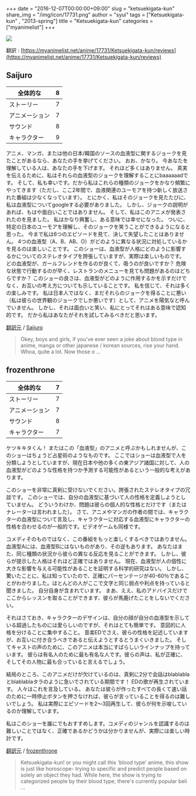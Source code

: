 +++
date = "2016-12-07T00:00:00+09:00"
slug = "ketsuekigata-kun"
share_img = "/img/icon/17731.png"
author = "syui"
tags = ["Ketsuekigata-kun" , "2013-spring"]
title = "Ketsuekigata-kun"
categories = ["myanimelist"]
+++

![](https://myanimelist.cdn-dena.com/images/anime/8/49273.jpg)


<!--more-->

翻訳 : [https://myanimelist.net/anime/17731/Ketsuekigata-kun/reviews](https://myanimelist.net/anime/17731/Ketsuekigata-kun/reviews)


## Saijuro



全体的な|  8
--- | ---
ストーリー|  7
アニメーション|  7
サウンド|  8
キャラクター|  9

アニメ、マンガ、または他の日本/韓国のソースの血液型に関するジョークを見たことがあるなら、あなたの手を挙げてください。 おお、かなり。 今あなたを理解している人は、あなたの手を下げます。 それほど多くはありません。
真実を伝えるために、私はそれらの血液型のジョークを理解することにbaaaaaadです。 そして、私も幸いです。だから私はこれらの種類のジョークをかなり頻繁にやってきます（ただし、ここ2年間で、血液関連のユーモアを持つ新しく放送された番組は少なくなっています）。 とにかく、私はそのジョークを見たたびに、私は血液型についてgoogleする必要がありました。 しかし、ジョークの説明があれば、もはや面白いことではありません。
そして、私はこのアニメが発表されたのを見ました。 私はかなり興奮し、ある意味では幸せになった。 ついに、特定の日本のユーモアを理解し、そのジョークを笑うことができるようになると思った。
今まで私は6つのエピソードを見て、決して失望したことはありません。  4つの血液型（A、B、AB、O）がどのように異なる状況に対処しているかを見るのは楽しいことです。 このショーは、血液型が人格にどのように影響するかについてのステレオタイプを誇張していますが、実際は楽しいものです。 どの血液型が、ガールフレンドを作るのが良くて、吸うのが良いですか？ 危険な状態で行動するのが早く、レストランのメニューを見ても問題があるのはどちらですか？
このショーの良さは、血液型がどのように作用するかを示すだけでなく、お互いの考え方についても示していることです。 私を信じて、それは多くの楽しみです。
私は日本人ではなく、まだそれらのジョークを得ることに悪い（私は彼らの世界観のジョークでしか悪いです）として、アニメを陽気なと呼んでいません。 しかし、それは面白いと笑い、私にとってそれはある意味で認知的です。 だから私はあなたがそれを試してみるべきだと思います。

[翻訳元](https://myanimelist.net/reviews.php?id=100551) / [Saijuro](https://myanimelist.net/profile/Saijuro/reviews)


> Okey, boys and girls, if you've ever seen a joke about blood type in anime, manga or other japanese / korean sources, rise your hand. Whoa, quite a lot. Now those o ...

## frozenthrone



全体的な|  7
--- | ---
ストーリー|  7
アニメーション|  7
サウンド|  8
キャラクター|  7

ケツキキタくん！ またはこの「血液型」のアニメと呼ぶかもしれませんが、このショーはちょうど占星術のようなものです。 ここではショーは血液型で人を分類しようとしていますが、現在日本や他の多くの東アジア諸国に対して、人の血液型がどのような性格を持つか予測する可能性があるという一般的な考えがあります。

このショーを非常に真剣に受けないでください。誇張されたステレオタイプの冗談です。 このショーでは、自分の血液型に基づいて人の性格を定義しようとしていません。 どういうわけか、問題は彼らの個人的な性格とだけです（またはナレーターは言われました）。 さて、アニメやマンガの作者の間では、キャラクターの血液型について言及し、キャラクターに対応する血液型にキャラクターの性格を合わせるのが一般的です。ビデオゲームも同様です。

コメディそのものではなく、この番組をもっと楽しくするべきではありません。 血液型Aには、血液型Bにはないものがあり、その逆もあります。 あなたはまた、同じ種類の状況から彼らの異なる反応を見ることができます。 しかし、彼らが提示した人格はそれほど正確ではありません。 現在、血液型が人の個性に大きな影響を与える可能性があることを証明する科学的研究はない。 しかし、驚いたことに、私は知っていたので、正確にパーセンテージが40-60％であることがわかりました。ほとんどの人がここで文字と同じ弱点や利点を持っていると聞きました。 自分自身が含まれています。 まあ、ええ、私のアドバイスだけでここからレッスンを取ることができます、彼らが馬鹿げたことをしないでください。

それはさておき、キャラクターのデザインは、自分の顔が自分の血液型を示している超過したものには愛らしいのですが、それはとても簡単です。 意図的に人格を分けることに集中すること。
音楽EDでさえ、彼らの性格を記述していますが、お互いに付き合うべきであると伝えようとするとうまくいきました。 そしてキャストの声のために、このアニメは本当にすばらしいラインナップを持っています。 彼らは有名人のために最も有名な人です。彼らの声は、私が正確に、そしてその人物に最も合っていると言えるでしょう。

結局のところ、このアニメだけが欠けているのは、真剣に2分で会話はblablablaとblablablaタラのように急いでされている期間です！  EDの歌が再生されています。 人々はこれを言及している。 あなたは彼らが作ったすべての長くて速い話のために一時停止ボタンを押さなければ、彼らが言っていることを得るのは難しいでしょう。 私は実際にエピソードを2〜3回再生して、彼らが何を示唆しているのか理解しています。

私はこのショーを誰にでもおすすめします。コメディのジャンルを認識するのは難しいことではなく、正確であるかどうかは分かりませんが、実際には楽しい時計です。

[翻訳元](https://myanimelist.net/reviews.php?id=105107) / [frozenthrone](https://myanimelist.net/profile/frozenthrone/reviews)


> Ketsuekigata-kun! or you might call this 'blood type' anime, this show is just like horoscope- trying to specific and predict people based on solely an object they had. While here, the show is trying to categorized people by their blood type, there's currently popular beli ...
